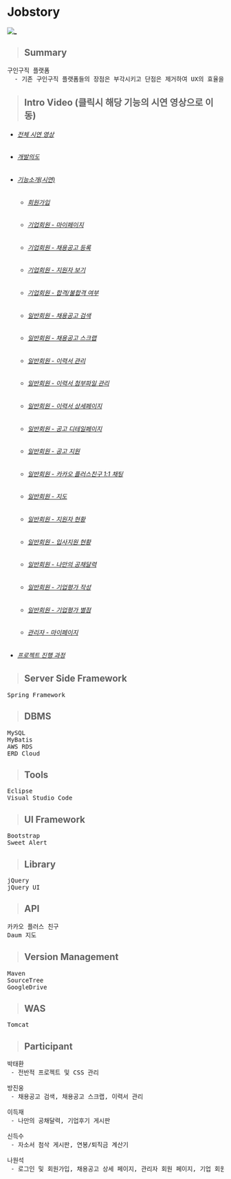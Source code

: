# Jobstory

[![_](https://user-images.githubusercontent.com/43169472/50580182-eca6a580-0e8e-11e9-8f71-529abe5099d8.PNG)](https://www.youtube.com/watch?v=1LxRe6rdy_c&t=1s)


> ## Summary
<pre>
구인구직 플랫폼
  - 기존 구인구직 플랫폼들의 장점은 부각시키고 단점은 제거하여 UX의 효율을 제고
</pre>

> ## Intro Video (클릭시 해당 기능의 시연 영상으로 이동)
* ###### [전체 시연 영상](https://www.youtube.com/watch?v=1LxRe6rdy_c&t=1s)
* ###### [개발의도](https://www.youtube.com/watch?v=1LxRe6rdy_c&t=29s)
* ###### [기능소개(시연)](https://www.youtube.com/watch?v=1LxRe6rdy_c&t=130s)
  * ###### [회원가입](https://www.youtube.com/watch?v=1LxRe6rdy_c&t=132s)
  * ###### [기업회원 - 마이페이지](https://www.youtube.com/watch?v=1LxRe6rdy_c&t=180s)
  * ###### [기업회원 - 채용공고 등록](https://www.youtube.com/watch?v=1LxRe6rdy_c&t=194s)
  * ###### [기업회원 - 지원자 보기](https://www.youtube.com/watch?v=1LxRe6rdy_c&t=496s)
  * ###### [기업회원 - 합격/불합격 여부](https://www.youtube.com/watch?v=1LxRe6rdy_c&t=515s)
  * ###### [일반회원 - 채용공고 검색](https://www.youtube.com/watch?v=1LxRe6rdy_c&t=232s)
  * ###### [일반회원 - 채용공고 스크랩](https://www.youtube.com/watch?v=1LxRe6rdy_c&t=257s)
  * ###### [일반회원 - 이력서 관리](https://www.youtube.com/watch?v=1LxRe6rdy_c&t=301s)
  * ###### [일반회원 - 이력서 첨부파일 관리](https://www.youtube.com/watch?v=1LxRe6rdy_c&t=301s)
  * ###### [일반회원 - 이력서 상세페이지](https://www.youtube.com/watch?v=1LxRe6rdy_c&t=501s)
  * ###### [일반회원 - 공고 디테일페이지](https://www.youtube.com/watch?v=1LxRe6rdy_c&t=278s)
  * ###### [일반회원 - 공고 지원](https://www.youtube.com/watch?v=1LxRe6rdy_c&t=374s)
  * ###### [일반회원 - 카카오 플러스친구 1:1 채팅](https://www.youtube.com/watch?v=1LxRe6rdy_c&t=390s)
  * ###### [일반회원 - 지도](https://www.youtube.com/watch?v=1LxRe6rdy_c&t=422s)
  * ###### [일반회원 - 지원자 현황](https://www.youtube.com/watch?v=1LxRe6rdy_c&t=435s)
  * ###### [일반회원 - 입사지원 현황](https://www.youtube.com/watch?v=1LxRe6rdy_c&t=469s)
  * ###### [일반회원 - 나만의 공채달력](https://www.youtube.com/watch?v=1LxRe6rdy_c&t=563s)
  * ###### [일반회원 - 기업평가 작성](https://www.youtube.com/watch?v=1LxRe6rdy_c&t=603s)
  * ###### [일반회원 - 기업평가 별점](https://www.youtube.com/watch?v=1LxRe6rdy_c&t=684s)
  * ###### [관리자 - 마이페이지](https://www.youtube.com/watch?v=1LxRe6rdy_c&t=655s)
* ###### [프로젝트 진행 과정](https://www.youtube.com/watch?v=1LxRe6rdy_c&t=750s)

> ## Server Side Framework
<pre>
Spring Framework
</pre>

> ## DBMS
<pre>
MySQL
MyBatis 
AWS RDS
ERD Cloud
</pre>  

> ## Tools
<pre>
Eclipse
Visual Studio Code
</pre>

> ## UI Framework
<pre>
Bootstrap
Sweet Alert
</pre>

> ## Library
<pre>
jQuery
jQuery UI
</pre>

> ## API
<pre>
카카오 플러스 친구
Daum 지도
</pre>

> ## Version Management
<pre>
Maven
SourceTree
GoogleDrive
</pre>

> ## WAS
<pre>
Tomcat
</pre>

> ## Participant
<pre>
박태환
 - 전반적 프로젝트 및 CSS 관리
  
방진웅
 - 채용공고 검색, 채용공고 스크랩, 이력서 관리
  
이득재
 - 나만의 공채달력, 기업후기 게시판
  
신득수
 - 자소서 첨삭 게시판, 연봉/퇴직금 계산기
  
나원석
 - 로그인 및 회원가입, 채용공고 상세 페이지, 관리자 회원 페이지, 기업 회원 페이지
</pre>




